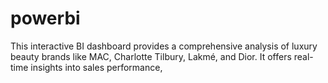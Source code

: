 # powerbi
This interactive BI dashboard provides a comprehensive analysis of luxury beauty brands like MAC, Charlotte Tilbury, Lakmé, and Dior. It offers real-time insights into sales performance, 
